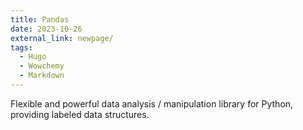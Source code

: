 ```yaml
---
title: Pandas
date: 2023-10-26
external_link: newpage/
tags:
  - Hugo
  - Wowchemy
  - Markdown
---
```


Flexible and powerful data analysis / manipulation library for Python, providing labeled data structures.

<!--more-->

